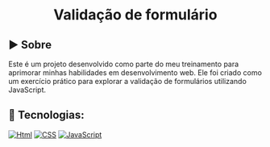 <h1 align=center>Validação de formulário</h1> 

## ▶️ Sobre

Este é um projeto desenvolvido como parte do meu treinamento para aprimorar minhas habilidades em desenvolvimento web. Ele foi criado como um exercício prático para explorar a validação de formulários utilizando JavaScript.

## 🚀 Tecnologias:
 [![Html](https://img.shields.io/badge/HTML5-000000?style=for-the-badge&logo=html5&logoColor=E34F26)]()
 [![CSS](https://img.shields.io/badge/CSS3-000000?style=for-the-badge&logo=css3&logoColor=1572B6)]()
 [![JavaScript](https://img.shields.io/badge/JavaScript-000000?style=for-the-badge&logo=javascript&logoColor=F7DF1E)]()
